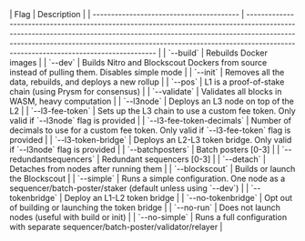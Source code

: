 <section class="small-table">
  | Flag | Description | | ---------------------------------------- |
  -----------------------------------------------------------------------------------------------------------------------------------------------------------------------------------------------------------------------------------------------------------------------------------------------
  | | `--build` | Rebuilds Docker images | | `--dev` | Builds Nitro and Blockscout Dockers from
  source instead of pulling them. Disables simple mode | | `--init` | Removes all the data,
  rebuilds, and deploys a new rollup | | `--pos` | L1 is a proof-of-stake chain (using Prysm for
  consensus) | | `--validate` | Validates all blocks in WASM, heavy computation | | `--l3node` |
  Deploys an L3 node on top of the L2 | | `--l3-fee-token` | Sets up the L3 chain to use a custom
  fee token. Only valid if `--l3node` flag is provided | | `--l3-fee-token-decimals` | Number of
  decimals to use for a custom fee token. Only valid if `--l3-fee-token` flag is provided | |
  `--l3-token-bridge` | Deploys an L2-L3 token bridge. Only valid if `--l3node` flag is provided | |
  `--batchposters` | Batch posters [0-3] | | `--redundantsequencers` | Redundant sequencers [0-3] |
  | `--detach` | Detaches from nodes after running them | | `--blockscout` | Builds or launch the
  Blockscout | | `--simple` | Runs a simple configuration. One node as a
  sequencer/batch-poster/staker (default unless using `--dev`) | | `--tokenbridge` | Deploy an L1-L2
  token bridge | | `--no-tokenbridge` | Opt out of building or launching the token bridge | |
  `--no-run` | Does not launch nodes (useful with build or init) | | `--no-simple` | Runs a full
  configuration with separate sequencer/batch-poster/validator/relayer |
</section>
